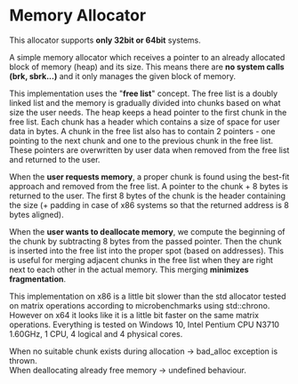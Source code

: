 # Memory Allocator
This allocator supports **only 32bit or 64bit** systems.

A simple memory allocator which receives a pointer to an already allocated block of memory (heap) and its size. This means there are **no system calls (brk, sbrk...)** and it only manages the given block of memory.

This implementation uses the "**free list**" concept. The free list is a doubly linked list and
the memory is gradually divided into chunks based on what size the user needs. The heap keeps 
a head pointer to the first chunk in the free list. Each chunk has a header which contains
a size of space for user data in bytes. A chunk in the free list also has to contain 2 pointers - 
one pointing to the next chunk and one to the previous chunk in the free list. These pointers are
overwritten by user data when removed from the free list and returned to the user.

When the **user requests memory**, a proper chunk is found using the best-fit approach and removed from the free list.
A pointer to the chunk + 8 bytes is returned to the user. The first 8 bytes of the chunk is the header containing
the size (+ padding in case of x86 systems so that the returned address is 8 bytes aligned).

When the **user wants to deallocate memory**, we compute the beginning of the chunk by subtracting 8 bytes from the
passed pointer. Then the chunk is inserted into the free list into the proper spot (based on addresses). This is
useful for merging adjacent chunks in the free list when they are right next to each other in the actual memory.
This merging **minimizes fragmentation**.
  
This implementation on x86 is a little bit slower than the std allocator tested on matrix operations according to microbenchmarks using std::chrono.
However on x64 it looks like it is a little bit faster on the same matrix operations. Everything is tested on Windows 10, Intel Pentium CPU N3710 1.60GHz, 1 CPU, 4 logical and 4 physical cores.

When no suitable chunk exists during allocation -> bad_alloc exception is thrown.  
When deallocating already free memory -> undefined behaviour.
